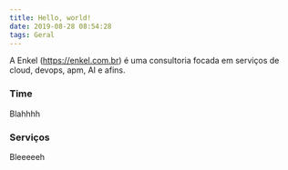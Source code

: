 ```yaml
---
title: Hello, world!
date: 2019-08-28 08:54:28
tags: Geral
---
```

A Enkel (https://enkel.com.br) é uma consultoria focada em serviços de cloud, devops, apm, AI e afins.

### Time

Blahhhh

### Serviços

Bleeeeeh